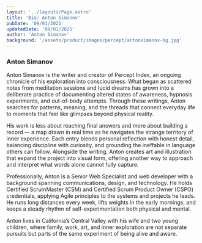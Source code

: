 ```yaml
---
layout: '../layouts/Page.astro'
title: 'Bio: Anton Simanov'
pubDate: '09/01/2025'
updatedDate: '09/01/2025'
author: 'Anton Simanov'
background: '/assets/product/images/percept/antonsimanov-bg.jpg'
---
```


### Anton Simanov

Anton Simanov is the writer and creator of Percept Index, an ongoing chronicle of his exploration into consciousness. What began as scattered notes from meditation sessions and lucid dreams has grown into a deliberate practice of documenting altered states of awareness, hypnosis experiments, and out-of-body attempts. Through these writings, Anton searches for patterns, meaning, and the threads that connect everyday life to moments that feel like glimpses beyond physical reality.

His work is less about reaching final answers and more about building a record — a map drawn in real time as he navigates the strange territory of inner experience. Each entry blends personal reflection with honest detail, balancing discipline with curiosity, and grounding the ineffable in language others can follow. Alongside the writing, Anton creates art and illustration that expand the project into visual form, offering another way to approach and interpret what words alone cannot fully capture.

Professionally, Anton is a Senior Web Specialist and web developer with a background spanning communications, design, and technology. He holds Certified ScrumMaster (CSM) and Certified Scrum Product Owner (CSPO) credentials, applying Agile principles to the systems and projects he leads. He runs long distances every week, lifts weights in the early mornings, and keeps a steady rhythm of self-experimentation both physical and mental.

Anton lives in California’s Central Valley with his wife and two young children, where family, work, art, and inner exploration are not separate pursuits but parts of the same experiment of being alive and aware.